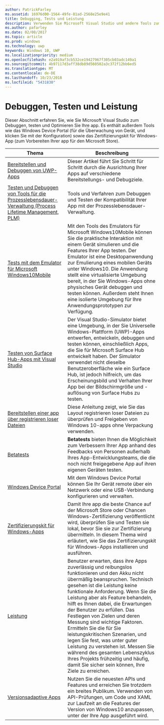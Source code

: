 ```yaml
---
author: PatrickFarley
ms.assetid: 16976d00-1564-49fe-81ad-2568e25e9e41
title: Debugging, Tests und Leistung
description: Verwenden Sie Microsoft Visual Studio und andere Tools zum Debuggen und Testen Sie Ihre app, und bereiten sie für den Microsoft Store-Zertifizierungsprozess.
ms.author: pafarley
ms.date: 02/08/2017
ms.topic: article
ms.prod: windows
ms.technology: uwp
keywords: Windows 10, UWP
ms.localizationpriority: medium
ms.openlocfilehash: e2a919af3cb532ce19427967f305cb03adc149a1
ms.sourcegitcommit: 4b97117d3aff38db89d560502a3c372f12bb6ed5
ms.translationtype: MT
ms.contentlocale: de-DE
ms.lasthandoff: 10/23/2018
ms.locfileid: "5431830"
---
```

# <a name="debugging-testing-and-performance"></a>Debuggen, Testen und Leistung


Dieser Abschnitt erfahren Sie, wie Sie Microsoft Visual Studio zum Debuggen, testen und Optimieren Sie Ihre app. Es enthält außerdem Tools wie das Windows Device Portal (für die Überwachung von Gerät, und klicken Sie mit der Konfiguration) sowie das Zertifizierungskit für Windows-App (zum Vorbereiten Ihrer app für den Microsoft Store).

| Thema | Beschreibung |
|-------|-------------|
| [Bereitstellen und Debuggen von UWP-Apps](deploying-and-debugging-uwp-apps.md) | Dieser Artikel führt Sie Schritt für Schritt durch die Ausrichtung Ihrer Apps auf verschiedene Bereitstellungs- und Debugziele. |
| [Testen und Debuggen von Tools für die Prozesslebensdauer-Verwaltung (Process Lifetime Management, PLM)](testing-debugging-plm.md) | Tools und Verfahren zum Debuggen und Testen der Kompatibilität Ihrer App mit der Prozesslebensdauer-Verwaltung. |
| [Tests mit dem Emulator für Microsoft Windows10Mobile](test-with-the-emulator.md) | Mit den Tools des Emulators für Microsoft Windows10Mobile können Sie die praktische Interaktion mit einem Gerät simulieren und die Features Ihrer App testen. Der Emulator ist eine Desktopanwendung zur Emulierung eines mobilen Geräts unter Windows10. Die Anwendung stellt eine virtualisierte Umgebung bereit, in der Sie Windows-Apps ohne physisches Gerät debuggen und testen können. Außerdem steht Ihnen eine isolierte Umgebung für Ihre Anwendungsprototypen zur Verfügung. |
| [Testen von Surface Hub-Apps mit Visual Studio](test-surface-hub-apps-using-visual-studio.md) | Der Visual Studio-Simulator bietet eine Umgebung, in der Sie Universelle Windows-Plattform (UWP)-Apps entwerfen, entwickeln, debuggen und testen können, einschließlich Apps, die Sie für Microsoft Surface Hub entwickelt haben. Der Simulator verwendet nicht dieselbe Benutzeroberfläche wie ein Surface Hub, ist jedoch hilfreich, um das Erscheinungsbild und Verhalten Ihrer App bei der Bildschirmgröße und -auflösung von Surface Hubs zu testen. |
| [Bereitstellen einer app über registrieren loser Dateien](loose-file-registration.md) | Diese Anleitung zeigt, wie Sie das Layout registrieren loser Dateien zu überprüfen und Freigeben von Windows 10-apps ohne Verpackung verwenden. |
| [Betatests](beta-testing.md) | **Betatests** bieten Ihnen die Möglichkeit zum Verbessern Ihrer App anhand des Feedbacks von Personen außerhalb Ihres App-Entwicklungsteams, die die noch nicht freigegebene App auf ihren eigenen Geräten testen. |
| [Windows Device Portal](device-portal.md) | Mit dem Windows Device Portal können Sie Ihr Gerät remote über ein Netzwerk oder eine USB-Verbindung konfigurieren und verwalten. |
| [Zertifizierungskit für Windows-Apps](windows-app-certification-kit.md) | Damit Ihre app die beste Chance auf der Microsoft Store oder Chancen Windows-Zertifizierung veröffentlicht wird, überprüfen Sie und Testen sie lokal, bevor Sie sie zur Zertifizierung übermitteln. In diesem Thema wird erläutert, wie Sie das Zertifizierungskit für Windows-Apps installieren und ausführen. |
| [Leistung](performance-and-xaml-ui.md) | Benutzer erwarten, dass ihre Apps zuverlässig und reibungslos funktionieren und den Akku nicht übermäßig beanspruchen. Technisch gesehen ist die Leistung keine funktionale Anforderung. Wenn Sie die Leistung aber als Feature behandeln, hilft es Ihnen dabei, die Erwartungen der Benutzer zu erfüllen. Das Festlegen von Zielen und deren Messung sind wichtige Faktoren. Ermitteln Sie die für Sie leistungskritischen Szenarien, und legen Sie fest, was unter guter Leistung zu verstehen ist. Messen Sie während des gesamten Lebenszyklus Ihres Projekts frühzeitig und häufig, damit Sie sicher sein können, Ihre Ziele zu erreichen. |
| [Versionsadaptive Apps](version-adaptive-apps.md) | Nutzen Sie die neuesten APIs und Features und erreichen Sie trotzdem ein breites Publikum. Verwenden von API-Prüfungen, um Code und XAML zur Laufzeit an die Features der Version von Windows10 anzupassen, unter der Ihre App ausgeführt wird. |
